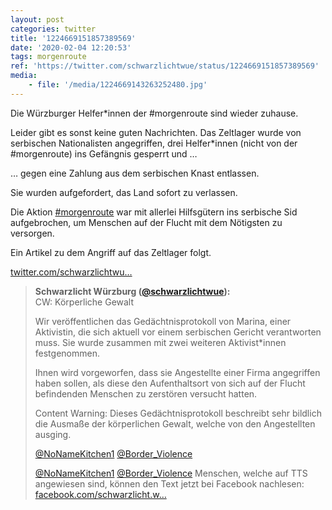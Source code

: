 ```yaml
---
layout: post
categories: twitter
title: '1224669151857389569'
date: '2020-02-04 12:20:53'
tags: morgenroute
ref: 'https://twitter.com/schwarzlichtwue/status/1224669151857389569'
media:
    - file: '/media/1224669143263252480.jpg'
---
```

Die Würzburger Helfer\*innen der #morgenroute sind wieder zuhause.



Leider gibt es sonst keine guten Nachrichten. Das Zeltlager wurde von serbischen Nationalisten angegriffen, drei Helfer\*innen (nicht von der #morgenroute) ins Gefängnis gesperrt und …  


… gegen eine Zahlung aus dem serbischen Knast entlassen.

Sie wurden aufgefordert, das Land sofort zu verlassen.



Die Aktion [#morgenroute](/t/morgenroute) war mit allerlei Hilfsgütern ins serbische Sid aufgebrochen, um Menschen auf der Flucht mit dem Nötigsten zu versorgen. 


Ein Artikel zu dem Angriff auf das Zeltlager folgt. 


[twitter.com/schwarzlichtwu…](https://twitter.com/schwarzlichtwue/status/1224670253843652608) 


> <b>Schwarzlicht Würzburg ([@schwarzlichtwue](https://twitter.com/schwarzlichtwue)):</b>  
>CW: Körperliche Gewalt  
>  
>Wir veröffentlichen das Gedächtnisprotokoll von Marina, einer Aktivistin, die sich aktuell vor einem serbischen Gericht verantworten muss. Sie wurde zusammen mit zwei weiteren Aktivist\*innen festgenommen.    
>  
>  
>Ihnen wird vorgeworfen, dass sie Angestellte einer Firma angegriffen haben sollen, als diese den Aufenthaltsort von sich auf der Flucht befindenden Menschen zu zerstören versucht hatten.    
>  
>  
>Content Warning: Dieses Gedächtnisprotokoll beschreibt sehr bildlich die Ausmaße der körperlichen Gewalt, welche von den Angestellten ausging.    
>  
>  
>[@NoNameKitchen1](https://twitter.com/NoNameKitchen1) [@Border_Violence](https://twitter.com/Border_Violence)   
>  
>  
>[@NoNameKitchen1](https://twitter.com/NoNameKitchen1) [@Border_Violence](https://twitter.com/Border_Violence) Menschen, welche auf TTS angewiesen sind, können den Text jetzt bei Facebook nachlesen: [facebook.com/schwarzlicht.w…](https://www.facebook.com/schwarzlicht.wue/posts/750389068702469)   
>  
>  

